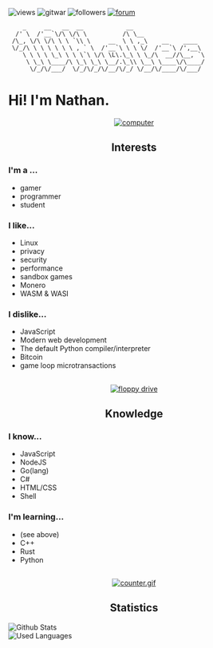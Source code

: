 ![views](https://komarev.com/ghpvc/?username=10Nates&style=flat-square)
![gitwar](https:/gitwar-10n.onrender.com/badge?style=flat-square&username=10Nates)
![followers](https://custom-icon-badges.demolab.com/github/followers/10nates?logo=person-add&style=flat-square)
[![forum](https://custom-icon-badges.demolab.com/badge/-Discussions-/?logo=megaphone&style=flat-square&color=grey)](https://github.com/10Nates/10Nates/discussions)

```fix
    _     __   __  __            __                     
  /' \  /'__`\/\ \/\ \          /\ \__                  
 /\_, \/\ \/\ \ \ `\\ \     __  \ \ ,_\    __    ____   
 \/_/\ \ \ \ \ \ \ , ` \  /'__`\ \ \ \/  /'__`\ /',__\  
    \ \ \ \ \_\ \ \ \`\ \/\ \L\.\_\ \ \_/\  __//\__, `\ 
     \ \_\ \____/\ \_\ \_\ \__/.\_\\ \__\ \____\/\____/ 
      \/_/\/___/  \/_/\/_/\/__/\/_/ \/__/\/____/\/___/  
```
# Hi! I'm Nathan.

<div align="center">
  
  [![computer](https://logmyip.com/src/unlog/computer.webp)](https://www.wonder-tonic.com/geocitiesizer/)
  ## Interests
  
</div>

### I'm a ...
- gamer 
- programmer
- student

### I like...
- Linux 
- privacy
- security
- performance
- sandbox games
- Monero
- WASM & WASI

### I dislike...
- JavaScript
- Modern web development
- The default Python compiler/interpreter
- Bitcoin
- game loop microtransactions

<div align="center">
  
  ## 
  [![floppy drive](https://logmyip.com/src/unlog/floppy.webp)](https://www.wonder-tonic.com/geocitiesizer/)
  ## Knowledge
  
</div>

### I know...
- JavaScript
- NodeJS
- Go(lang)
- C#
- HTML/CSS
- Shell

### I'm learning...
- (see above)
- C++
- Rust
- Python 

<div align="center">
  
  ## 
  [![counter.gif](https://almostd.one/assets/counter.webp)](https://www.wonder-tonic.com/geocitiesizer/)
  ## Statistics

</div>

![Github Stats](https://github-readme-stats.vercel.app/api?username=10Nates&theme=transparent)
<br>
![Used Languages](https://github-readme-stats.vercel.app/api/top-langs/?username=10Nates&layout=compact&theme=transparent)
    
